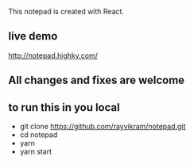 This notepad is created with React.

## live demo

http://notepad.highky.com/

## All changes and fixes are welcome

## to run this in you local 
- git clone https://github.com/rayvikram/notepad.git
- cd notepad
- yarn
- yarn start